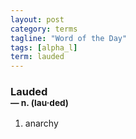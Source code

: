 ```yaml
---
layout: post
category: terms
tagline: "Word of the Day"
tags: [alpha_l]
term: lauded
---
```


<h3>Lauded<br/> <small>&mdash; n. (lau<span>&middot;</span>ded)</small></h3>
<p><ol><li>anarchy</li>
</ol></p>
